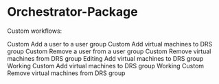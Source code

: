 # Orchestrator-Package

Custom workflows:

Custom Add a user to a user group
Custom Add virtual machines to DRS group
Custom Remove a user from a user group
Custom Remove virtual machines from DRS group
Editing Add virtual machines to DRS group
Working Custom Add virtual machines to DRS group
Working Custom Remove virtual machines from DRS group
